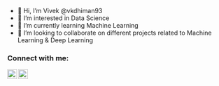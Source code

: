 - 👋 Hi, I’m Vivek @vkdhiman93
- 👀 I’m interested in Data Science
- 🌱 I’m currently learning Machine Learning
- 💞️ I’m looking to collaborate on different projects related to Machine Learning & Deep Learning

### Connect with me:
[<img align="left" alt="vkdhiman93 | Twitter" width="22px" src="https://cdn.jsdelivr.net/npm/simple-icons@v3/icons/twitter.svg" />][twitter]
[<img align="left" alt="vkdhiman93 | LinkedIn" width="22px" src="https://cdn.jsdelivr.net/npm/simple-icons@v3/icons/linkedin.svg" />][linkedin]


[twitter]: https://twitter.com/vkdhiman93
[linkedin]: https://www.linkedin.com/in/vivek-kumar-344b9572/